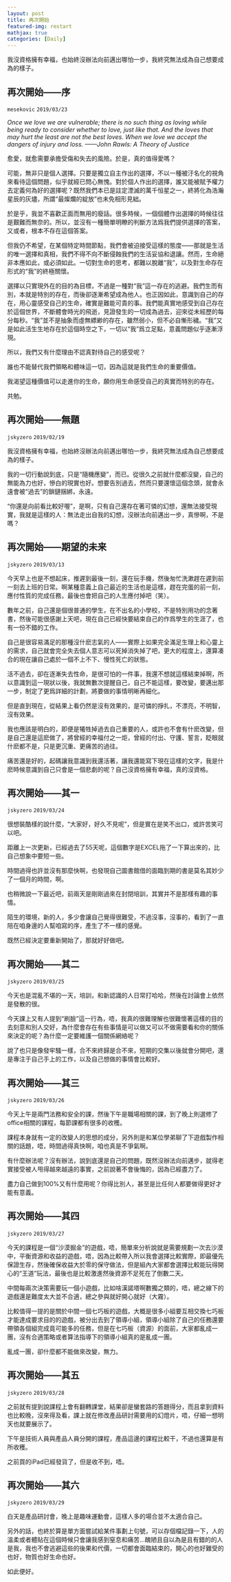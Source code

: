 ```yaml
---
layout: post
title: 再次開始
featured-img: restart
mathjax: true
categories: [Daily]
---
```


我沒資格擁有幸福，也始終沒辦法向前邁出哪怕一步，我終究無法成為自己想要成為的樣子。

<!--more-->

## 再次開始——序
`mesekovic` `2019/03/23`

*Once we love we are vulnerable; there is no such thing as loving while being ready to consider whether to love, just like that. And the loves that may hurt the least are not the best loves. When we love we accept the dangers of injury and loss.*
*——John Rawls: A Theory of Justice*

愈愛，就愈需要承擔受傷和失去的風險。於是，真的值得愛嗎？

可能，無非只是個人選擇。只要是獨立自主作出的選擇，不以一種被汙名化的視角來看待這個問題，似乎就經已問心無愧。對於個人作出的選擇，誰又能被賦予權力去定義何為好的選擇呢？既然我們本已是註定湮滅的萬千恒星之一，終將化為浩瀚星辰的灰燼，所謂“最燦爛的綻放”也未免相形見絀。

於是乎，我並不喜歡正面而無用的廢話。很多時候，一個個體作出選擇的時候往往是艱難而無奈的。所以，並沒有一種簡單明瞭的判斷方法爲我們提供選擇的答案，又或者，根本不存在這個答案。

但我仍不希望，在某個特定時間節點，我們會被迫接受這樣的態度——那就是生活的唯一選擇和真相，我們不得不向不斷侵蝕我們的生活妥協和退讓。然而，生命絕非本應如此，或必須如此。一切對生命的思考，都難以脫離“我”，以及對生命存在形式的“我”的終極關懷。

選擇以只實現外在的目的為目標，不過是一種對“我”這一存在的逃避。我們生而有別，本就是特別的存在，而後卻逐漸希望成為他人。也正因如此，意識到自己的存在，用心靈感受自己的生命，確實是難能可貴的事。我們能真實地感受到自己存在於這個世界，不斷體會時光的飛逝，見證發生的一切成為過去，迎來從未經歷的每分每秒。“我”並不是抽象而虛無縹緲的存在，雖然弱小，但不必自慚形穢。“我”又是如此活生生地存在於這個時空之下，一切以“我”爲立足點，意義問題似乎逐漸浮現。

所以，我們又有什麼理由不認真對待自己的感受呢？ 

誰也不能替代我們領略和體味這一切，因為這就是我們生命的重要價值。

我渴望這種價值可以走進你的生命，願你用生命感受自己的真實而特別的存在。

共勉。

## 再次開始——無題
`jskyzero` `2019/02/19`

我沒資格擁有幸福，也始終沒辦法向前邁出哪怕一步，我終究無法成為自己想要成為的樣子。

我的一切行動說到底，只是“隨機應變”，而已。從很久之前就什麼都沒變，自己的無能為力也好，慘白的現實也好。想要告別過去，然而只要還懷這個念頭，就會永遠會被“過去”的鎖鏈捆綁，永遠。

“你還是向前看比較好喔”，是啊，只有自己還存在著可憐的幻想，還無法接受現實，我就是這樣的人：無法走出自我的幻想，沒辦法向前邁出一步，真慘啊，不是嗎？


## 再次開始——期望的未来
`jskyzero` `2019/03/13`

今天早上也是不想起床，推遲到最後一刻，還在玩手機，然後匆忙洗漱趕在遲到前一刻去上班的日常。啊某種意義上自己最近的生活也是這樣，趕在完蛋的前一刻，應付性質的完成任務，最後也會把自己的人生應付掉吧（笑）。

數年之前，自己還是個很普通的學生，在不出名的小學校，不是特別用功的念著書，然後可能很感謝上天吧，現在自己已經快要結束自己的作爲學生的生涯了，也有一份不錯的工作。

自己是很容易滿足的那種沒什麽志氣的人——實際上如果完全滿足生理上和心靈上的需求，自己就會完全失去個人意志可以死掉消失掉了吧，更大的程度上，還算凑合的現在讓自己處於一個不上不下、慢性死亡的狀態。

活不過去，卻在逐漸失去性命，是很可怕的一件事，我還不想就這樣結束掉啊，所以意識到這一現狀以後，我就無數次提醒自己，自己不能這樣，要改變，要邁出那一步，制定了更爲詳細的計劃，將要做的事情明晰再細化。

但是直到現在，從結果上看仍然是沒有效果的，是可憐的掙扎，不漂亮，不明智，沒有效果。

我也應該是明白的，即便是犧牲掉過去自己重要的人，或許也不會有什麽改變，但是自己還是這麽做了，將曾經的幸福付之一炬，曾經的付出、守護、誓言，眨眼就什麽都不是，只是更沉重、更痛苦的過往。

痛苦還是好的，起碼讓我意識到我還活著，讓我還能寫下現在這樣的文字，我是什麽時候意識到自己只會是一個悲劇的呢？自己沒資格擁有幸福，真的沒資格。


## 再次開始——其一
`jskyzero` `2019/03/24`

很想裝酷樣的說什麼，“大家好，好久不見呢”，但是實在是笑不出口，或許苦笑可以吧。

距離上一次更新，已經過去了55天呢，這個數字是EXCEL拖了一下算出來的，比自己想象中要短一些。

時間過得也許並沒有那麼快啊，也發現自己圖書館借的面臨到期的書是莫名其妙少了一個月的時間，啊。

也稍微說一下最近吧，前兩天是剛剛過來在封閉培訓，其實并不是那樣有趣的事情。

陌生的環境，新的人，多少會讓自己覺得很難受，不過沒事，沒事的，看到了一直陪在咱身邊的人幫咱寫的序，產生了不一樣的感覺。

既然已經決定要重新開始了，那就好好做吧。


## 再次開始——其二
`jskyzero` `2019/03/25`

今天也是混亂不堪的一天，培訓，和新認識的人日常打哈哈，然後在討論會上依然是發散的很。

今天課上又有人提到“刷臉”這一行為，唔，我真的很難理解也很難懷著這樣的目的去刻意和別人交好，為什麼會存在有些事情是可以做又可以不做需要看和你的關係來決定的呢？為什麼一定要維護一個關係網絡呢？

說了也只是像發牢騷一樣，合不來終歸是合不來，短期的交集以後就會分開吧，還是專注于自己手上的工作，以及自己想做的事情會比較好。


## 再次開始——其三
`jskyzero` `2019/03/26`

今天上午是兩門法務和安全的課，然後下午是職場相關的課，到了晚上則選修了office相關的課程，每節課都有很多的收穫。

課程本身就有一定的改變人的思想的成分，另外則是和某位學弟聊了下遊戲製作相關的話題，唔，時間過得真快啊，咱也真是不爭氣啊。

有什麼辦法呢？沒有辦法，說到底還是自己的問題，既然沒辦法向前邁步，就得老實接受被人甩得越來越遠的事實，之前說著不會後悔的，因為已經盡力了。

盡力自己做到100%又有什麼用呢？你得比別人，甚至是比任何人都要做得更好才能有意義。

## 再次開始——其四
`jskyzero` `2019/03/27`

今天的課程是一個“沙漠掘金”的遊戲，唔，簡單來分析說就是需要規劃一次去沙漠中，平衡資源和收益的遊戲，唔，因為比較帶入所以我會選擇比較實際，即最優先保證生存，然後確保收益大於零的保守做法，但是組內大家都會選擇比較能玩得開心的“王道”玩法，最後也是比較激進然後資源不足死在了倒數二天。

中間每兩次決策需要玩一個小遊戲，比如啥漢諾塔啊數獨之類的，唔，總之線下的遊戲還是難度太大並不合適，總之參與就好開心就好（大霧）。

比較值得一提的是關於中間一個七巧板的遊戲，大概是很多小組要互相交換七巧板才能達成要求目的的遊戲，被分出去到了領導小組，領導小組除了自己的任務還要帶領各個組完成竟可能多的任務，但是在七巧板（資源）的面前，大家都亂成一團，沒有合適策略或者算法指導下的領導小組真的是亂成一團。

亂成一團，卻什麼都不能做來改變，無力。


## 再次開始——其五
`jskyzero` `2019/03/28`

之前就有提到說課程上會有翻轉課堂，結果卻是蠻套路的答題得分，而且拿到資料也比較晚，沒來得及看，課上就在修改產品研討需要用的幻燈片，唔，仔細一想明天也就要展示了。

下午是技術人員與產品人員分開的課程，產品這邊的課程比較干，不過也還算是有所收穫。

之前買的iPad已經發貨了，但是收不到，唔。


## 再次開始——其六
`jskyzero` `2019/03/29`

白天是產品研討會，晚上是趣味運動會，這樣人多的場合並不太適合自己。

另外的話，也終於算是單方面嘗試給某件事劃上句號，可以存個檔記錄一下，人的溫柔或者體貼在這個時候只會讓我感到窒息和痛苦…醜陋且自以為是且有錯的的人是我，我也不會逃避這些的後果和代價，一切都會面臨結束的，開心的也好難受的也好，物質也好生命也好。

如此便好。
